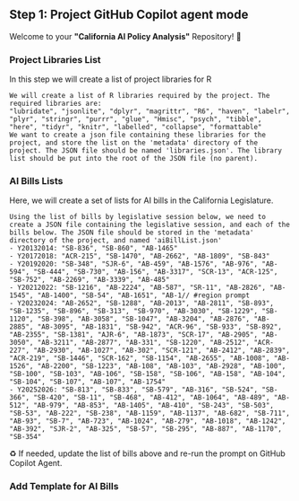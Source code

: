 ## Step 1: Project GitHub Copilot agent mode

Welcome to your **"California AI Policy Analysis"** Repository! :robot:

### Project Libraries List

In this step we will create a list of project libraries for R

```prompt
We will create a list of R libraries required by the project. The required libraries are:
"lubridate", "jsonlite", "dplyr", "magrittr", "R6", "haven", "labelr", "plyr", "stringr", "purrr", "glue", "Hmisc", "psych", "tibble", "here", "tidyr", "knitr", "labelled", "collapse", "formattable"
We want to create a json file containing these libraries for the project, and store the list on the 'metadata' directory of the project. The JSON file should be named 'libraries.json'. The library list should be put into the root of the JSON file (no parent).
```

### AI Bills Lists

Here, we will create a set of lists for AI bills in the California Legislature.

```prompt
Using the list of bills by legislative session below, we need to create a JSON file containing the legislative session, and each of the bills below. The JSON file should be stored in the 'metadata' directory of the project, and named 'aiBillList.json'
- Y20132014: "SB-836", "SB-860", "AB-1465"
- Y20172018: "ACR-215", "SB-1470", "AB-2662", "AB-1809", "SB-843"
- Y20192020: "SB-348", "SJR-6", "AB-459", "AB-1576", "AB-976", "AB-594", "SB-444", "SB-730", "AB-156", "AB-3317", "SCR-13", "ACR-125", "SB-752", "AB-2269", "AB-3339", "AB-485"
- Y20212022: "SB-1216", "AB-2224", "AB-587", "SR-11", "AB-2826", "AB-1545", "AB-1400", "SB-54", "AB-1651", "AB-1// #region prompt
- Y20232024: "AB-2652", "SB-1288", "AB-2013", "AB-2811", "SB-893", "SB-1235", "SB-896", "SB-313", "SB-970", "AB-3030", "SB-1229", "SB-1120", "SB-398", "AB-3058", "SB-1047", "AB-3204", "AB-2876", "AB-2885", "AB-3095", "AB-1831", "SB-942", "ACR-96", "SB-933", "SB-892", "AB-2355", "SB-1381", "AJR-6", "AB-1873", "SCR-17", "AB-2905", "AB-3050", "AB-3211", "AB-2877", "AB-331", "SB-1220", "AB-2512", "ACR-227", "AB-2930", "AB-1027", "AB-302", "SCR-121", "AB-2412", "AB-2839", "ACR-219", "SB-1446", "SCR-162", "SB-1154", "AB-2655", "AB-1008", "AB-1526", "AB-2200", "SB-1223", "AB-108", "AB-103", "AB-2928", "AB-100", "SB-100", "SB-103", "AB-106", "SB-158", "SB-106", "AB-158", "AB-104", "SB-104", "SB-107", "AB-107", "AB-1754"
- Y20252026: "SB-813", "SB-833", "SB-579", "AB-316", "SB-524", "SB-366", "SB-420", "SB-11", "SB-468", "AB-412", "AB-1064", "AB-489", "AB-512", "AB-979", "AB-853", "AB-1405", "AB-410", "SB-243", "SB-503", "SB-53", "AB-222", "SB-238", "AB-1159", "AB-1137", "AB-682", "SB-711", "AB-93", "SB-7", "AB-723", "AB-1024", "AB-279", "AB-1018", "AB-1242", "AB-392", "SJR-2", "AB-325", "SB-57", "SB-295", "AB-887", "AB-1170", "SB-354"
```

:recycle: If needed, update the list of bills above and re-run the prompt on GitHub Copilot Agent.

### Add Template for AI Bills

